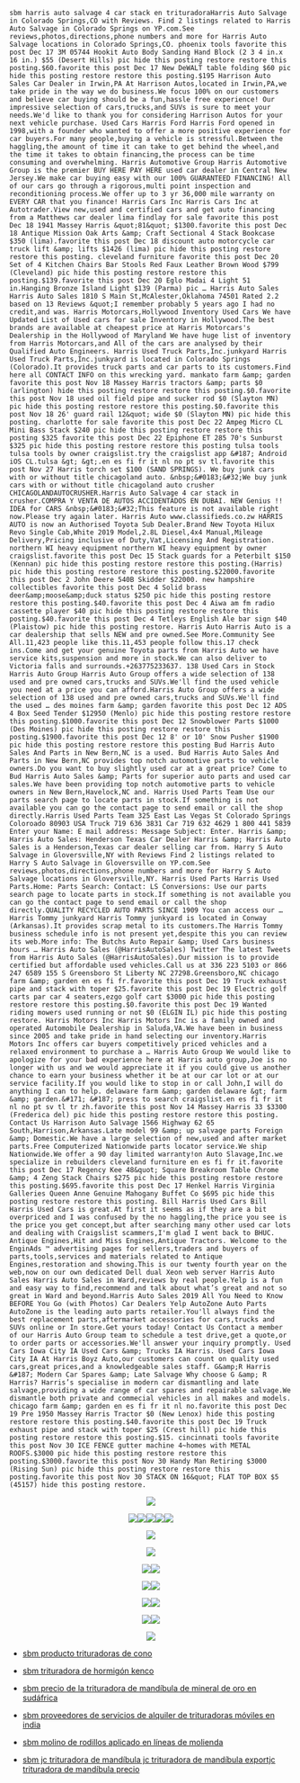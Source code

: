 
```
sbm harris auto salvage 4 car stack en trituradoraHarris Auto Salvage in Colorado Springs,CO with Reviews. Find 2 listings related to Harris Auto Salvage in Colorado Springs on YP.com.See reviews,photos,directions,phone numbers and more for Harris Auto Salvage locations in Colorado Springs,CO. phoenix tools favorite this post Dec 17 3M 05744 Hookit Auto Body Sanding Hand Block (2 3 4 in.x 16 in.) $55 (Desert Hills) pic hide this posting restore restore this posting.$60.favorite this post Dec 17 New DeWALT table folding $60 pic hide this posting restore restore this posting.$195 Harrison Auto Sales Car Dealer in Irwin,PA At Harrison Autos,located in Irwin,PA,we take pride in the way we do business.We focus 100% on our customers and believe car buying should be a fun,hassle free experience! Our impressive selection of cars,trucks,and SUVs is sure to meet your needs.We'd like to thank you for considering Harrison Autos for your next vehicle purchase. Used Cars Harris Ford Harris Ford opened in 1998,with a founder who wanted to offer a more positive experience for car buyers.For many people,buying a vehicle is stressful.Between the haggling,the amount of time it can take to get behind the wheel,and the time it takes to obtain financing,the process can be time consuming and overwhelming. Harris Automotive Group Harris Automotive Group is the premier BUY HERE PAY HERE used car dealer in Central New Jersey.We make car buying easy with our 100% GUARANTEED FINANCING! All of our cars go through a rigorous,multi point inspection and reconditioning process.We offer up to 3 yr 36,000 mile warranty on EVERY CAR that you finance! Harris Cars Inc Harris Cars Inc at Autotrader.View new,used and certified cars and get auto financing from a Matthews car dealer lima findlay for sale favorite this post Dec 18 1941 Massey Harris &quot;81&quot; $1300.favorite this post Dec 18 Antique Mission Oak Arts &amp; Craft Sectional 4 Stack Bookcase $350 (lima).favorite this post Dec 18 discount auto motorcycle car truck lift &amp; lifts $1426 (lima) pic hide this posting restore restore this posting. cleveland furniture favorite this post Dec 20 Set of 4 Kitchen Chairs Bar Stools Red Faux Leather Brown Wood $799 (Cleveland) pic hide this posting restore restore this posting.$139.favorite this post Dec 20 Eglo Madai 4 Light 51 in.Hanging Bronze Island Light $139 (Parma) pic … Harris Auto Sales Harris Auto Sales 1810 S Main St,McAlester,Oklahoma 74501 Rated 2.2 based on 13 Reviews &quot;I remember probably 5 years ago I had no credit,and was. Harris Motorcars,Hollywood Inventory Used Cars We have Updated List of Used cars for sale Inventory in Hollywood.The best brands are available at cheapest price at Harris Motorcars's Dealership in the Hollywood of Maryland We have huge list of inventory from Harris Motorcars,and All of the cars are analysed by their Qualified Auto Engineers. Harris Used Truck Parts,Inc.junkyard Harris Used Truck Parts,Inc.junkyard is located in Colorado Springs (Colorado).It provides truck parts and car parts to its customers.Find here all CONTACT INFO on this wrecking yard. mankato farm &amp; garden favorite this post Nov 18 Massey Harris tractors &amp; parts $0 (arlington) hide this posting restore restore this posting.$0.favorite this post Nov 18 used oil field pipe and sucker rod $0 (Slayton MN) pic hide this posting restore restore this posting.$0.favorite this post Nov 18 26' guard rail 12&quot; wide $0 (Slayton MN) pic hide this posting. charlotte for sale favorite this post Dec 22 Ampeg Micro CL Mini Bass Stack $240 pic hide this posting restore restore this posting $325 favorite this post Dec 22 Epiphone ET 285 70's Sunburst $325 pic hide this posting restore restore this posting tulsa tools tulsa tools by owner craigslist.try the craigslist app &#187; Android iOS CL.tulsa &gt; &gt;.en es fi fr it nl no pt sv tl.favorite this post Nov 27 Harris torch set $100 (SAND SPRINGS). We buy junk cars with or without title chicagoland auto. &nbsp;&#0183;&#32;We buy junk cars with or without title chicagoland auto crusher CHICAGOLANDAUTOCRUSHER.Harris Auto Salvage 4 car stack in crusher.COMPRA Y VENTA DE AUTOS ACCIDENTADOS EN DUBAI. NEW Genius !! IDEA for CARS &nbsp;&#0183;&#32;This feature is not available right now.Please try again later. Harris Auto www.classifieds.co.zw HARRIS AUTO is now an Authorised Toyota Sub Dealer.Brand New Toyota Hilux Revo Single Cab,White 2019 Model,2.8L Diesel,4x4 Manual,Mileage Delivery,Pricing inclusive of Duty,Vat,Licensing And Registration. northern WI heavy equipment northern WI heavy equipment by owner craigslist.favorite this post Dec 15 Stack guards for a Peterbilt $150 (Kennan) pic hide this posting restore restore this posting.(Harris) pic hide this posting restore restore this posting.$22000.favorite this post Dec 2 John Deere 540B Skidder $22000. new hampshire collectibles favorite this post Dec 4 Solid brass deer&amp;moose&amp;duck status $250 pic hide this posting restore restore this posting.$40.favorite this post Dec 4 Aiwa am fm radio cassette player $40 pic hide this posting restore restore this posting.$40.favorite this post Dec 4 Tetleys English Ale bar sign $40 (Plaistow) pic hide this posting restore. Harris Auto Harris Auto is a car dealership that sells NEW and pre owned.See More.Community See All.11,423 people like this.11,453 people follow this.17 check ins.Come and get your genuine Toyota parts from Harris Auto we have service kits,suspension and more in stock.We can also deliver to Victoria falls and surrounds.+263775233637. 138 Used Cars in Stock Harris Auto Group Harris Auto Group offers a wide selection of 138 used and pre owned cars,trucks and SUVs.We'll find the used vehicle you need at a price you can afford.Harris Auto Group offers a wide selection of 138 used and pre owned cars,trucks and SUVs.We'll find the used … des moines farm &amp; garden favorite this post Dec 12 ADS 4 Box Seed Tender $12950 (Menlo) pic hide this posting restore restore this posting.$1000.favorite this post Dec 12 Snowblower Parts $1000 (Des Moines) pic hide this posting restore restore this posting.$1900.favorite this post Dec 12 8' or 10' Snow Pusher $1900 pic hide this posting restore restore this posting Bud Harris Auto Sales And Parts in New Bern,NC is a used. Bud Harris Auto Sales And Parts in New Bern,NC provides top notch automotive parts to vehicle owners.Do you want to buy slightly used car at a great price? Come to Bud Harris Auto Sales &amp; Parts for superior auto parts and used car sales.We have been providing top notch automotive parts to vehicle owners in New Bern,Havelock,NC and. Harris Used Parts Team Use our parts search page to locate parts in stock.If something is not available you can go the contact page to send email or call the shop directly.Harris Used Parts Team 325 East Las Vegas St Colorado Springs Coloroado 80903 USA Truck 719 636 3831 Car 719 632 4629 1 800 441 5839 Enter your Name: E mail address: Message Subject: Enter. Harris &amp; Harris Auto Sales: Henderson Texas Car Dealer Harris &amp; Harris Auto Sales is a Henderson,Texas car dealer selling car from. Harry S Auto Salvage in Gloversville,NY with Reviews Find 2 listings related to Harry S Auto Salvage in Gloversville on YP.com.See reviews,photos,directions,phone numbers and more for Harry S Auto Salvage locations in Gloversville,NY. Harris Used Parts Harris Used Parts.Home: Parts Search: Contact: LS Conversions: Use our parts search page to locate parts in stock.If something is not available you can go the contact page to send email or call the shop directly.QUALITY RECYCLED AUTO PARTS SINCE 1909 You can access our … Harris Tommy junkyard Harris Tommy junkyard is located in Conway (Arkansas).It provides scrap metal to its customers.The Harris Tommy business schedule info is not present yet,despite this you can review its web.More info: The Butchs Auto Repair &amp; Used Cars business hours … Harris Auto Sales (@HarrisAutoSales) Twitter The latest Tweets from Harris Auto Sales (@HarrisAutoSales).Our mission is to provide certified but affordable used vehicles.Call us at 336 223 5103 or 866 247 6589 155 S Greensboro St Liberty NC 27298.Greensboro,NC chicago farm &amp; garden en es fi fr.favorite this post Dec 19 Truck exhaust pipe and stack with toper $25.favorite this post Dec 19 Electric golf carts par car 4 seaters,ezgo golf cart $3000 pic hide this posting restore restore this posting.$0.favorite this post Dec 19 Wanted riding mowers used running or not $0 (ELGIN IL) pic hide this posting restore. Harris Motors Inc Harris Motors Inc is a family owned and operated Automobile Dealership in Saluda,VA.We have been in business since 2005 and take pride in hand selecting our inventory.Harris Motors Inc offers car buyers competitively priced vehicles and a relaxed environment to purchase a … Harris Auto Group We would like to apologize for your bad experience here at Harris auto group,Joe is no longer with us and we would appreciate it if you could give us another chance to earn your business whether it be at our car lot or at our service facility.If you would like to stop in or call John,I will do anything I can to help. delaware farm &amp; garden delaware &gt; farm &amp; garden.&#171; &#187; press to search craigslist.en es fi fr it nl no pt sv tl tr zh.favorite this post Nov 14 Massey Harris 33 $3300 (Frederica del) pic hide this posting restore restore this posting. Contact Us Harrison Auto Salvage 1566 Highway 62 65 South,Harrison,Arkansas.Late model 99 &amp; up salvage parts Foreign &amp; Domestic.We have a large selection of new,used and after market parts.Free Computerized Nationwide parts locator service.We ship Nationwide.We offer a 90 day limited warranty!on Auto Slavage,Inc.we specialize in rebuilders cleveland furniture en es fi fr it.favorite this post Dec 17 Regency Kee 48&quot; Square Breakroom Table Chrome &amp; 4 Zeng Stack Chairs $275 pic hide this posting restore restore this posting.$695.favorite this post Dec 17 Henkel Harris Virginia Galleries Queen Anne Genuine Mahogany Buffet Co $695 pic hide this posting restore restore this posting. Bill Harris Used Cars Bill Harris Used Cars is great.At first it seems as if they are a bit overpriced and I was confused by the no haggling,the price you see is the price you get concept,but after searching many other used car lots and dealing with Craigslist scammers,I'm glad I went back to BHUC. Antique Engines,Hit and Miss Engines,Antique Tractors. Welcome to the EnginAds ™ advertising pages for sellers,traders and buyers of parts,tools,services and materials related to Antique Engines,restoration and showing.This is our twenty fourth year on the web,now on our own dedicated Dell dual Xeon web server Harris Auto Sales Harris Auto Sales in Ward,reviews by real people.Yelp is a fun and easy way to find,recommend and talk about what’s great and not so great in Ward and beyond.Harris Auto Sales 2019 All You Need to Know BEFORE You Go (with Photos) Car Dealers Yelp AutoZone Auto Parts AutoZone is the leading auto parts retailer.You'll always find the best replacement parts,aftermarket accessories for cars,trucks and SUVs online or In store.Get yours today! Contact Us Contact a member of our Harris Auto Group team to schedule a test drive,get a quote,or to order parts or accessories.We'll answer your inquiry promptly. Used Cars Iowa City IA Used Cars &amp; Trucks IA Harris. Used Cars Iowa City IA At Harris Boyz Auto,our customers can count on quality used cars,great prices,and a knowledgeable sales staff. G&amp;R Harris &#187; Modern Car Spares &amp; Late Salvage Why choose G &amp; R Harris? Harris’s specialise in modern car dismantling and late salvage,providing a wide range of car spares and repairable salvage.We dismantle both private and commecial vehicles in all makes and models. chicago farm &amp; garden en es fi fr it nl no.favorite this post Dec 19 Pre 1950 Massey Harris Tractor $0 (New Lenox) hide this posting restore restore this posting.$40.favorite this post Dec 19 Truck exhaust pipe and stack with toper $25 (Crest hill) pic hide this posting restore restore this posting.$15. cincinnati tools favorite this post Nov 30 ICE FENCE gutter machine 4~homes with METAL ROOFS.$3000 pic hide this posting restore restore this posting.$3000.favorite this post Nov 30 Handy Man Retiring $3000 (Rising Sun) pic hide this posting restore restore this posting.favorite this post Nov 30 STACK ON 16&quot; FLAT TOP BOX $5 (45157) hide this posting restore. 
```

<div align="center">

<a href="https://es-crusher.shibang-china.com/github&k=sbm+harris+auto+salvage+4+car+stack+en+trituradora"><img src="https://static.shibang-china.com/es/crusher/logo.jpg"></a>

<a href="https://es-crusher.shibang-china.com/github&k=sbm+harris+auto+salvage+4+car+stack+en+trituradora"><img src="https://static.shibang-china.com/es/crusher/index.jpg"></a><a href="https://es-crusher.shibang-china.com/material.htmlgithub&k=sbm+harris+auto+salvage+4+car+stack+en+trituradora"><img src="https://static.shibang-china.com/es/crusher/material.jpg"></a><a href="https://es-crusher.shibang-china.com/application.htmlgithub&k=sbm+harris+auto+salvage+4+car+stack+en+trituradora"><img src="https://static.shibang-china.com/es/crusher/application.jpg"></a><a href="https://es-crusher.shibang-china.com/aboutus.htmlgithub&k=sbm+harris+auto+salvage+4+car+stack+en+trituradora"><img src="https://static.shibang-china.com/es/crusher/aboutus.jpg"></a><a href="https://es-crusher.shibang-china.com/contact.htmlgithub&k=sbm+harris+auto+salvage+4+car+stack+en+trituradora"><img src="https://static.shibang-china.com/es/crusher/contact.jpg"></a>

<a href="https://es-crusher.shibang-china.com/github&k=sbm+harris+auto+salvage+4+car+stack+en+trituradora"><img src="https://static.shibang-china.com/es/crusher/banner.jpg"></a>

<a href="https://swt.shibang-china.com/github&k=sbm+harris+auto+salvage+4+car+stack+en+trituradora"><img src="https://static.shibang-china.com/es/crusher/text.jpg"></a>

<a href="https://swt.shibang-china.com/github&k=sbm+harris+auto+salvage+4+car+stack+en+trituradora"><img src="https://static.shibang-china.com/es/crusher/chat.jpg"></a><a href="https://es-crusher.shibang-china.com/contact.htmlgithub&k=sbm+harris+auto+salvage+4+car+stack+en+trituradora"><img src="https://static.shibang-china.com/es/crusher/message.jpg"></a>

<a href="https://es-crusher.shibang-china.com/products/pe.htmlgithub&k=sbm+harris+auto+salvage+4+car+stack+en+trituradora"><img src="https://static.shibang-china.com/es/crusher/pe.jpg"></a><a href="https://es-crusher.shibang-china.com/products/pf.htmlgithub&k=sbm+harris+auto+salvage+4+car+stack+en+trituradora"><img src="https://static.shibang-china.com/es/crusher/pf.jpg"></a>

<a href="https://es-crusher.shibang-china.com/products/hpt.htmlgithub&k=sbm+harris+auto+salvage+4+car+stack+en+trituradora"><img src="https://static.shibang-china.com/es/crusher/hpt.jpg"></a><a href="https://es-crusher.shibang-china.com/products/vsi.htmlgithub&k=sbm+harris+auto+salvage+4+car+stack+en+trituradora"><img src="https://static.shibang-china.com/es/crusher/vsi.jpg"></a>

<a href="https://es-crusher.shibang-china.com/products/klv.htmlgithub&k=sbm+harris+auto+salvage+4+car+stack+en+trituradora"><img src="https://static.shibang-china.com/es/crusher/klv.jpg"></a><a href="https://es-crusher.shibang-china.com/products/portable.htmlgithub&k=sbm+harris+auto+salvage+4+car+stack+en+trituradora"><img src="https://static.shibang-china.com/es/crusher/portable.jpg"></a>

<a href="https://swt.shibang-china.com/github&k=sbm+harris+auto+salvage+4+car+stack+en+trituradora"><img src="https://static.shibang-china.com/es/crusher/case.jpg"></a>

</div>


* [sbm producto trituradoras de cono](sbm%20producto%20trituradoras%20de%20cono.md)

* [sbm trituradora de hormigón kenco](sbm%20trituradora%20de%20hormig%C3%B3n%20kenco.md)

* [sbm precio de la trituradora de mandíbula de mineral de oro en sudáfrica](sbm%20precio%20de%20la%20trituradora%20de%20mand%C3%ADbula%20de%20mineral%20de%20oro%20en%20sud%C3%A1frica.md)

* [sbm proveedores de servicios de alquiler de trituradoras móviles en india](sbm%20proveedores%20de%20servicios%20de%20alquiler%20de%20trituradoras%20m%C3%B3viles%20en%20india.md)

* [sbm molino de rodillos aplicado en líneas de molienda](sbm%20molino%20de%20rodillos%20aplicado%20en%20l%C3%ADneas%20de%20molienda.md)

* [sbm jc trituradora de mandíbula jc trituradora de mandíbula exportjc trituradora de mandíbula precio](sbm%20jc%20trituradora%20de%20mand%C3%ADbula%20jc%20trituradora%20de%20mand%C3%ADbula%20exportjc%20trituradora%20de%20mand%C3%ADbula%20precio.md)